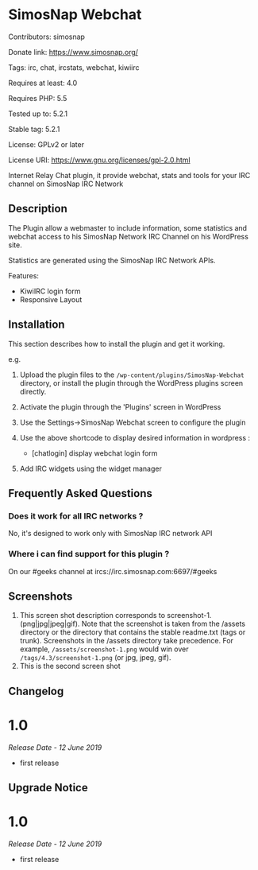 # SimosNap Webchat #

Contributors: simosnap

Donate link: https://www.simosnap.org/

Tags: irc, chat, ircstats, webchat, kiwiirc

Requires at least: 4.0

Requires PHP: 5.5

Tested up to: 5.2.1

Stable tag: 5.2.1

License: GPLv2 or later

License URI: https://www.gnu.org/licenses/gpl-2.0.html


Internet Relay Chat plugin, it provide webchat, stats and tools for your IRC channel on SimosNap IRC Network

## Description ##

The Plugin allow a webmaster to include information, some statistics and webchat access to his SimosNap Network IRC Channel on his WordPress site.

Statistics are generated using the SimosNap IRC Network APIs.

Features:

- KiwiIRC login form
- Responsive Layout

## Installation ##

This section describes how to install the plugin and get it working.

e.g.

1. Upload the plugin files to the `/wp-content/plugins/SimosNap-Webchat` directory, or install the plugin through the WordPress plugins screen directly.
2. Activate the plugin through the 'Plugins' screen in WordPress
3. Use the Settings->SimosNap Webchat screen to configure the plugin
4. Use the above shortcode to display desired information in wordpress :

	- [chatlogin]  display webchat login form

5. Add IRC widgets using the widget manager

## Frequently Asked Questions ##

### Does it work for all IRC networks ? ###

No, it's designed to work only with SimosNap IRC network API

### Where i can find support for this plugin ? ###

On our #geeks channel at ircs://irc.simosnap.com:6697/#geeks 

## Screenshots ##

1. This screen shot description corresponds to screenshot-1.(png|jpg|jpeg|gif). Note that the screenshot is taken from
the /assets directory or the directory that contains the stable readme.txt (tags or trunk). Screenshots in the /assets
directory take precedence. For example, `/assets/screenshot-1.png` would win over `/tags/4.3/screenshot-1.png`
(or jpg, jpeg, gif).
2. This is the second screen shot

## Changelog ##

# 1.0 #
*Release Date - 12 June 2019*

* first release


## Upgrade Notice ##

# 1.0 #
*Release Date - 12 June 2019*

* first release
